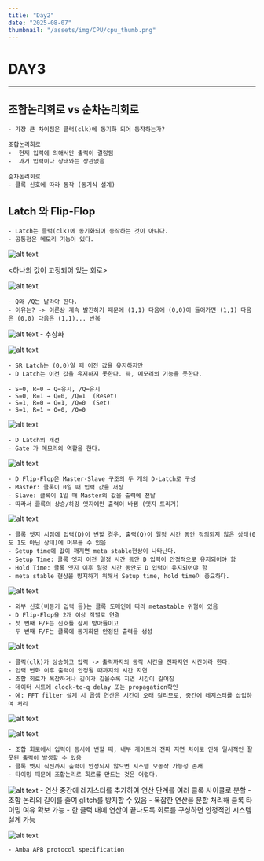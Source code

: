 ```yaml
---
title: "Day2"
date: "2025-08-07"
thumbnail: "/assets/img/CPU/cpu_thumb.png"
---
```


# DAY3
---

## 조합논리회로 vs 순차논리회로
    - 가장 큰 차이점은 클럭(clk)에 동기화 되어 동작하는가?
    
    조합논리회로
    -  현재 입력에 의해서만 출력이 결정됨
    -  과거 입력이나 상태와는 상관없음

    순차논리회로
    - 클록 신호에 따라 동작 (동기식 설계)

## Latch 와 Flip-Flop
    - Latch는 클럭(clk)에 동기화되어 동작하는 것이 아니다.
    - 공통점은 메모리 기능이 있다.
  
![alt text](../../../../assets/img/CPU/latch.png)

<하나의 값이 고정되어 있는 회로>

![alt text](../../../../assets/img/CPU/srlatch.png)

    - Q와 /Q는 달라야 한다.
    - 이유는? -> 이론상 계속 발진하기 때문에 (1,1) 다음에 (0,0)이 들어가면 (1,1) 다음은 (0,0) 다음은 (1,1)... 반복 

![alt text](../../../../assets/img/CPU/srlatch1.png)
    - 추상화

![alt text](../../../../assets/img/CPU/dlatch.png)

    - SR Latch는 (0,0)일 때 이전 값을 유지하지만
    - D Latch는 이전 값을 유지하지 못한다. 즉, 메모리의 기능을 못한다.
  
    - S=0, R=0 → Q=유지, /Q=유지
    - S=0, R=1 → Q=0, /Q=1  (Reset)
    - S=1, R=0 → Q=1, /Q=0  (Set)
    - S=1, R=1 → Q=0, /Q=0 

![alt text](../../../../assets/img/CPU/gatedlatch.png)

    - D Latch의 개선
    - Gate 가 메모리의 역할을 한다.

![alt text](../../../../assets/img/CPU/glatcht.png)

    - D Flip-Flop은 Master-Slave 구조의 두 개의 D-Latch로 구성
    - Master: 클록이 0일 때 입력 값을 저장
    - Slave: 클록이 1일 때 Master의 값을 출력에 전달
    - 따라서 클록의 상승/하강 엣지에만 출력이 바뀜 (엣지 트리거)
  
![alt text](../../../../assets/img/CPU/metastable.png)

    - 클록 엣지 시점에 입력(D)이 변할 경우, 출력(Q)이 일정 시간 동안 정의되지 않은 상태(0도 1도 아닌 상태)에 머무를 수 있음
    - Setup time에 값이 깨지면 meta stable현상이 나타난다.
    - Setup Time: 클록 엣지 이전 일정 시간 동안 D 입력이 안정적으로 유지되어야 함
    - Hold Time: 클록 엣지 이후 일정 시간 동안도 D 입력이 유지되어야 함
    - meta stable 현상을 방지하기 위해서 Setup time, hold time이 중요하다.
  
![alt text](../../../../assets/img/CPU/synchronizer.png)

    - 외부 신호(비동기 입력 등)는 클록 도메인에 따라 metastable 위험이 있음
    - D Flip-Flop을 2개 이상 직렬로 연결
    - 첫 번째 F/F는 신호를 잠시 받아들이고
    - 두 번째 F/F는 클록에 동기화된 안정된 출력을 생성

![alt text](../../../../assets/img/CPU/propagation.png)
    
    - 클럭(clk)가 상승하고 압력 -> 출력까지의 동작 시간을 전파지연 시간이라 한다.
    - 입력 변화 이후 출력이 안정될 때까지의 시간 지연
    - 조합 회로가 복잡하거나 깊이가 깊을수록 지연 시간이 길어짐
    - 데이터 시트에 clock-to-q delay 또는 propagation확인
    - 예: FFT filter 설계 시 곱셈 연산은 시간이 오래 걸리므로, 중간에 레지스터를 삽입하여 처리

![alt text](../../../../assets/img/CPU/propa.png)

![alt text](../../../../assets/img/CPU/glitch.png)

    - 조합 회로에서 입력이 동시에 변할 때, 내부 게이트의 전파 지연 차이로 인해 일시적인 잘못된 출력이 발생할 수 있음
    - 클록 엣지 직전까지 출력이 안정되지 않으면 시스템 오동작 가능성 존재
    - 타이밍 때문에 조합논리로 회로를 만드는 것은 어렵다.

![alt text](../../../../assets/img/CPU/sys.png)
    - 연산 중간에 레지스터를 추가하여 연산 단계를 여러 클록 사이클로 분할
    - 조합 논리의 길이를 줄여 glitch를 방지할 수 있음
    - 복잡한 연산을 분할 처리해 클록 타이밍 여유 확보 가능
    - 한 클럭 내에 연산이 끝나도록 회로를 구성하면 안정적인 시스템 설계 가능

![alt text](../../../../assets/img/CPU/amba_glitch.png)
    
    - Amba APB protocol specification


